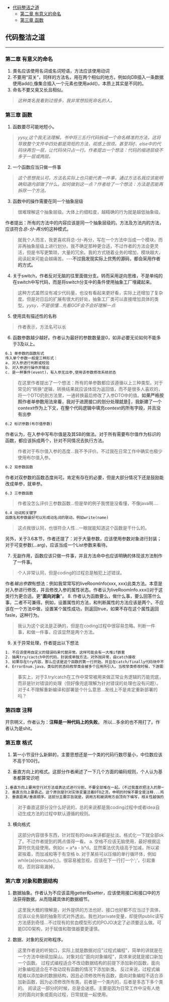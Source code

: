 
<!-- @import "[TOC]" {cmd="toc" depthFrom=1 depthTo=6 orderedList=false} -->

<!-- code_chunk_output -->

- [代码整洁之道](#代码整洁之道)
  - [第二章 有意义的命名](#第二章-有意义的命名)
  - [第三章 函数](#第三章-函数)

<!-- /code_chunk_output -->


## 代码整洁之道
***
### 第二章 有意义的命名
1. 类名应该使用名词或名词短语，方法应该使用动词
2. 不要用“双关”，同样的方法名，用在两个相似的地方。例如向DB插入一条数据使用add(),像集合插入一个元素也使用add()，本质上其实是不同的。
3. 命名不要又臭又长且相似。
> *这种类名我看到过很多，我非常想掐死命名的人。*

### 第三章 函数
1. 函数要尽可能地短小。
> *yysy,这个我无法理解。书中将三五行代码拆成一个命名精准的方法，这将导致整个文件中四处都是简短的方法，观感上很烦。甚至将if、else中的代码块再包一层，让代码块只占一行。作者提出一个想法：代码的缩进层级不多于一层或两层。*
2. 一个函数应当只做一件事
> *这个思想我认可。方法名实际上也只能代表一件事，通过方法名我应该能明确知道内部做了什么。如何做到这一点？作者给了一个想法：方法是否能再拆除一个方法。*
3. 函数中的操作需要在同一个抽象层级
> 很难理解这个抽象层级。大体上约细粒度，越精确的行为就是越低抽象级。

作者提出：所有的方法中的内容应该是同一个抽象层级的。方法及方法内的方法，应该符合*总-分-再分*的这种模式。
> 就我个人而言，我更喜欢将总-分-再分，写在一个方法中当成一个模块，而非再抽象层级上进行划分。我不确定那种更合适，不过作者的方法会更灵活，但是书写更繁琐，大量的冗余。我的方式随着业务的增加，模块越大，阅读起来可能会越痛苦。---**不过我发现实际上优秀的源码，都会采用作者的方式。**

4. 关于switch，作者反对无脑的往里面做分支。转而采用逆向思维，不是单纯的在switch中写代码，而是将switch分支中的条件使用抽象工厂埋藏起来。
> 这种方式虽然没有减少代码量，也没有看起来更好看，实际上还增加了复杂度。但是对日后的扩展有很大的好处，抽象工厂类可以直接增加具体的类型。*yysy，不是很懂...先看GOF会不会好理解一点*

5.  使用具有描述性的名称
> 作者表示，方法名可以长
6. 函数参数越少越好。作者认为最好的参数数量是0，如非必要无论如何不能多于3及以上。
``` txt
6.1 单参数的函数形式
传入单个参数一般是三种形式：
a. 对入参进行判断或校验
b. 对入参进行操作并输出
c. 是一种事件(event)，有入参无出参,使用该参数修改系统状态
```  
> 在这里作者提出了一个想法：所有的单参数都应该遵循以上三种类型。对于常见的“转换”逻辑，转换结果就应该体现为返回值，而不是很多人喜欢的，将一个DTO扔到方法里，一通转换最后修改了入参DTO中的值。**如果严格按照作者单参数用法来看，我对于进房接口的划分处理就是💩，我新建了一个context作为上下文，在整个代码逻辑中填充context的所有字段，并且没有出参**

``` txt
6.2 标识参数(布尔值参数)
```  
 作者认为，在入参中写布尔值是及其SB的做法。对于所有需要布尔值作为标识的函数，都应该拆成两个，针对不同情况去执行方法。

 > 作者对于布尔值入参的态度...我不予评价。不过我在日常工作中确实也极少使用布尔值入参。
 ``` txt
6.2 双参数函数
``` 
作者对双参数的函数态度尚可。肯定有存在的必要，但是大部分情况下还是鼓励能改成单参，就单参。
``` txt
6.3 三参数函数
``` 
> 作者没怎么评价三参数函数...但是举的例子我愣是没看懂，不像java啊....
``` txt
6.4 动词和关键字
函数名和参数最好可以形成动名词的联动，例如write(name)
``` 
> 这点我很认同，也很符合人性...一眼就能知道这个函数是干什么的。

另外，关于3.6本节，作者还提了：对于大量参数，应该使用参数对象进行封装；对于可变参数(...arg)，应该当成一个List参数来看待。

7. 无副作用，函数应该只做一件事，并且方法命中也应该明确的体现该方法制作了一件事。
>个人非常认同，但是coding的过程总是触犯上述错误。

作者*输出参数*有想法：例如我常常写的liveRoomInfo(xxx, xxx)此类方法。本意是对入参进行修改，并且修改入参的属性状态。作者认为liveRoomInfo.xxx()对于这类行为更合适。更"**面向对象**"。
8. 作者认为函数要么，做什么事，要么回答什么事，二者不可兼得。例如，设置属性的方法，和判断属性的方法应该是两个。不应该在一个方法中做，设置某个属性成功，则返回true，如果不存在这个属性返回fasle，这种行为。
> 我认为这个说法是正确的，但是在coding过程中很容易忽略。判断一件事，和做一件事，应该显然是两个方法。
9. 关于异常处理，作者提出以下想法
```txt
1. 不应该使用自定义的错误码来代替异常。这样可能会有一大堆if嵌套 
2. 抽离try/cactch中的代码，封装成单独方法，对外抛异常，由catch接收
3. 如果存在try内容，那么应该是这个函数的第一行开始，并且在catch/finally代码块中不做任何与错误无关的事情。
4. ErrorEnum.java，类似的状态码枚举类会被多个应用所引入。当枚举类修改时候，下游需要重新编译和部署。而使用异常代替错误码，新的异常可以从异常类派生出来，无需重新编译。
```
> 事实上，对于3.try/catch在工作中常常被用来做正常业务逻辑的万能兜底，而非是针对错误的处理（但好像兜底理解为针对错误的处理也没有问题）。对于4.不理解重新编译和部署是个什么意思...发线上不是肯定重新部署的吗？

### 第四章 注释
开宗明义，作者认为：**注释是一种代码上的失败**。
所以...多余的也不用打了。作者认为是shit。
### 第五章 格式
1. 第一小节没什么新鲜的，主要思想还是一个类的代码行数尽量小，中位数应该不高于100行。

2. 垂直方向上的格式。这部分作者阐述了一下几个方面的编码规则，个人认为基本都算常识吧
```txt
1.垂直方向上要用空行对方法或表达式进行分割，不要全部堆在一起。（不过我喜欢把注入的那一串玩意全部紧挨着）
2. 垂直方向上要靠近。这个原则是针对实体变量活着DTO之流，申明的时候不要全是注释...鸡贼shit，看起来还累脖子
3. 垂直距离/垂直顺序。这部分主要宗旨就是，调用方和被调用方自顶向下编写，相关性越强的越靠近。如果出现重载方法，适合全部放一起(我觉得很丑，但是确实更方便)。
```
> 对于垂直这部分没什么好说的，总的来说都是我coding过程中或者idea自动生成方法的过程中默认遵循的规则。

3. 横向格式
> 这部分内容很多东西，针对现有的idea来讲都是扯淡。格式化一下就全部ok了。不过作者提到的两点值得一看。
> a. 空格不应该无脑使用，最好根据运算符优先级使用。例如c = a\*a - b\*d。显然乘法优先级高于加减，所以紧密挨着，而加减和等于有空格
> b. 对于某些可以压缩的单行循环体，例如while(a){exceute();}。很容易被忽视，应该在下一行打一个';'，引起重视，否则容易漏掉。

### 第六章 对象和数据结构
1. 数据抽象。作者认为不应该滥用getter和setter，应该使用接口和接口中的方法获得数据，从而隐藏具体的数据细节。
> 这里我大概的理解是，对外提供的方法也好、接口也好都不应当过于具体，应该以业务层的抽象形式对外透出。我也对private变量，却提供public读写方法感到奇怪...不过现有的贫血模型形式的POJO决定了必须要这么做。可能DDD架构，对于赋值和取值器要更谨慎。
2. 数据、对象的反对称程序。
> 这里作者说的听拗口，实际上就是数据对应"过程式编程"，简单的讲就是在一个方法中继续加屎山。对象对应"面向对象编程"，具体来说就是接口新加一个函数。
>过程式编程适合不改动数据结构的前提下添加新的函数，面向对象编程适合在不改动现有函数的情况下添加新类。
>反过来说，过程式编程难以添加新的数据结构，因且必须修改所有函数，面向对象编程不适合添加新函数，因为必须修改所有类。前者是一个类内的，后者是多态下多个类的。
> 阅读这一部分的时候，总是会迷惑。主要是因为日常工作中没有人绝对的面向对象或面向过程，日常就是一起使用。
